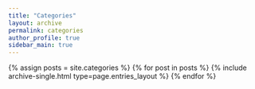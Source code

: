 ```yaml
---
title: "Categories"
layout: archive
permalink: categories
author_profile: true
sidebar_main: true
---
```



{% assign posts = site.categories %}
{% for post in posts %} {% include archive-single.html type=page.entries_layout %} {% endfor %}
